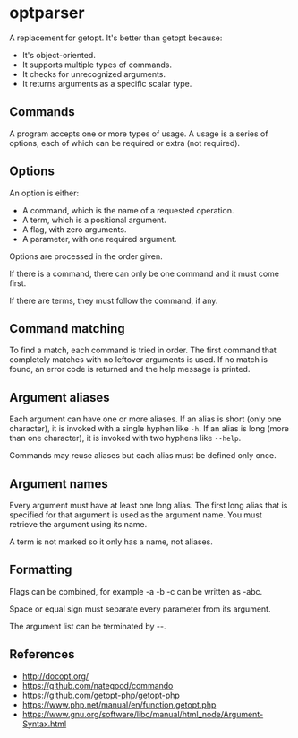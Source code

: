 # optparser
A replacement for getopt. It's better than getopt because:
- It's object-oriented.
- It supports multiple types of commands.
- It checks for unrecognized arguments.
- It returns arguments as a specific scalar type.

## Commands

A program accepts one or more types of usage. A usage is a series of options,
each of which can be required or extra (not required).

## Options

An option is either:
- A command, which is the name of a requested operation.
- A term, which is a positional argument.
- A flag, with zero arguments.
- A parameter, with one required argument.

Options are processed in the order given.

If there is a command, there can only be one command and it must come first.

If there are terms, they must follow the command, if any.

## Command matching

To find a match, each command is tried in order. The first command that
completely matches with no leftover arguments is used. If no match is found, an
error code is returned and the help message is printed.

## Argument aliases

Each argument can have one or more aliases. If an alias is short (only one
character), it is invoked with a single hyphen like `-h`. If an alias is long
(more than one character), it is invoked with two hyphens like `--help`.

Commands may reuse aliases but each alias must be defined only once.

## Argument names

Every argument must have at least one long alias. The first long alias that is
specified for that argument is used as the argument name. You must retrieve the
argument using its name.

A term is not marked so it only has a name, not aliases.

## Formatting

Flags can be combined, for example -a -b -c can be written as -abc.

Space or equal sign must separate every parameter from its argument.

The argument list can be terminated by --.

## References
- http://docopt.org/
- https://github.com/nategood/commando
- https://github.com/getopt-php/getopt-php
- https://www.php.net/manual/en/function.getopt.php
- https://www.gnu.org/software/libc/manual/html_node/Argument-Syntax.html
